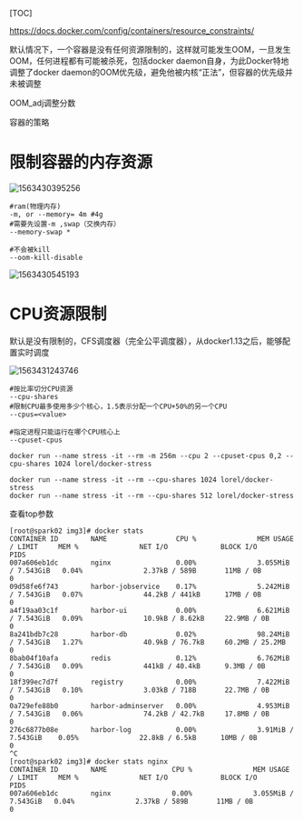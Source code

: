 [TOC]

https://docs.docker.com/config/containers/resource_constraints/

默认情况下，一个容器是没有任何资源限制的，这样就可能发生OOM，一旦发生OOM，任何进程都有可能被杀死，包括docker daemon自身，为此Docker特地调整了docker daemon的OOM优先级，避免他被内核“正法”，但容器的优先级并未被调整

OOM_adj调整分数

容器的策略

# 限制容器的内存资源

![1563430395256](E:\git-workspace\note\images\docker\1563430395256.png)

```shell
#ram(物理内存)
-m, or --memory= 4m #4g
#需要先设置-m ,swap（交换内存）
--memory-swap * 

#不会被kill
--oom-kill-disable
```

![1563430545193](E:\git-workspace\note\images\docker\1563430545193.png)



# CPU资源限制

默认是没有限制的，CFS调度器（完全公平调度器），从docker1.13之后，能够配置实时调度

![1563431243746](E:\git-workspace\note\images\docker\1563431243746.png)

```shell
#按比率切分CPU资源
--cpu-shares
#限制CPU最多使用多少个核心，1.5表示分配一个CPU+50%的另一个CPU
--cpus=<value> 

#指定进程只能运行在哪个CPU核心上
--cpuset-cpus
```

```shell
docker run --name stress -it --rm -m 256m --cpu 2 --cpuset-cpus 0,2 --cpu-shares 1024 lorel/docker-stress

docker run --name stress -it --rm --cpu-shares 1024 lorel/docker-stress
docker run --name stress -it --rm --cpu-shares 512 lorel/docker-stress
```



查看top参数

```shell
[root@spark02 img3]# docker stats
CONTAINER ID        NAME                 CPU %               MEM USAGE / LIMIT     MEM %               NET I/O             BLOCK I/O           PIDS
007a606eb1dc        nginx                0.00%               3.055MiB / 7.543GiB   0.04%               2.37kB / 589B       11MB / 0B           0
09d58fe6f743        harbor-jobservice    0.17%               5.242MiB / 7.543GiB   0.07%               44.2kB / 441kB      17MB / 0B           0
a4f19aa03c1f        harbor-ui            0.00%               6.621MiB / 7.543GiB   0.09%               10.9kB / 8.62kB     22.9MB / 0B         0
8a241bdb7c28        harbor-db            0.02%               98.24MiB / 7.543GiB   1.27%               40.9kB / 76.7kB     60.2MB / 25.2MB     0
8bab04f10afa        redis                0.12%               6.762MiB / 7.543GiB   0.09%               441kB / 40.4kB      9.3MB / 0B          0
18f399ec7d7f        registry             0.00%               7.422MiB / 7.543GiB   0.10%               3.03kB / 718B       22.7MB / 0B         0
0a729efe88b0        harbor-adminserver   0.00%               4.953MiB / 7.543GiB   0.06%               74.2kB / 42.7kB     17.8MB / 0B         0
276c6877b08e        harbor-log           0.00%               3.91MiB / 7.543GiB    0.05%               22.8kB / 6.5kB      10MB / 0B           0
^C
[root@spark02 img3]# docker stats nginx
CONTAINER ID        NAME                CPU %               MEM USAGE / LIMIT     MEM %               NET I/O             BLOCK I/O           PIDS
007a606eb1dc        nginx               0.00%               3.055MiB / 7.543GiB   0.04%               2.37kB / 589B       11MB / 0B           0
```



